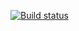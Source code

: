 [![Build status](https://ci.appveyor.com/api/projects/status/1qhif1s091f8wb2i?svg=true)](https://ci.appveyor.com/project/agasferon/aqa-task-2-ci-postman)